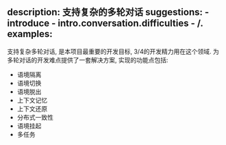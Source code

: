 description: 支持复杂的多轮对话
suggestions:
    - introduce
    - intro.conversation.difficulties
    - /.
examples:
---

支持复杂多轮对话, 是本项目最重要的开发目标, 3/4的开发精力用在这个领域. 为多轮对话的开发难点提供了一套解决方案, 实现的功能点包括:

- 语境隔离
- 语境切换
- 语境脱出
- 上下文记忆
- 上下文还原
- 分布式一致性
- 语境挂起
- 多任务

